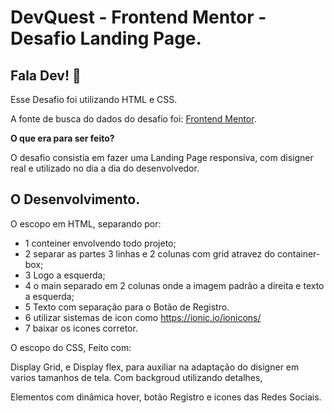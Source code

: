 # DevQuest - Frontend Mentor - Desafio Landing Page.

## Fala Dev! 👋

Esse Desafio foi utilizando HTML e CSS.

A fonte de busca do dados do desafio foi:
[Frontend Mentor](https://www.frontendmentor.io).

**O que era para ser feito?**

O desafio consistia em fazer uma Landing Page responsiva, com disigner real e utilizado no dia a dia do desenvolvedor. 

## O Desenvolvimento. 

O escopo em HTML, separando por:

- 1 conteiner envolvendo todo projeto;
- 2 separar as partes 3 linhas e 2 colunas com grid atravez do container-box;
- 3 Logo a esquerda;
- 4 o main separado em 2 colunas onde a imagem padrão a direita e texto a esquerda;
- 5 Texto com separação para o Botão de Registro. 
- 6 utilizar sistemas de icon como https://ionic.io/ionicons/
- 7 baixar os icones corretor. 

O escopo do CSS, Feito com:

Display Grid, e Display flex, para auxiliar na adaptação do disigner em varios tamanhos de tela. 
Com backgroud utilizando detalhes, 

Elementos com dinâmica hover, botão Registro e icones das Redes Sociais.
